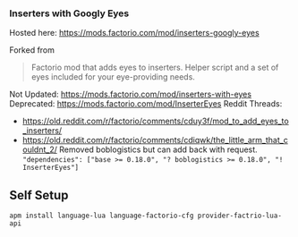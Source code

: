 ### Inserters with Googly Eyes

Hosted here: https://mods.factorio.com/mod/inserters-googly-eyes

Forked from [](https://github.com/vixfwis/inserters-with-eyes)
> Factorio mod that adds eyes to inserters. Helper script and a set of eyes included for your eye-providing needs.

Not Updated: https://mods.factorio.com/mod/inserters-with-eyes
Deprecated: https://mods.factorio.com/mod/InserterEyes
Reddit Threads:  
- https://old.reddit.com/r/factorio/comments/cduy3f/mod_to_add_eyes_to_inserters/
- https://old.reddit.com/r/factorio/comments/cdiqwk/the_little_arm_that_couldnt_2/
Removed boblogistics but can add back with request.
`"dependencies": ["base >= 0.18.0", "? boblogistics >= 0.18.0", "! InserterEyes"]`

## Self Setup
`apm install language-lua language-factorio-cfg provider-factrio-lua-api`
